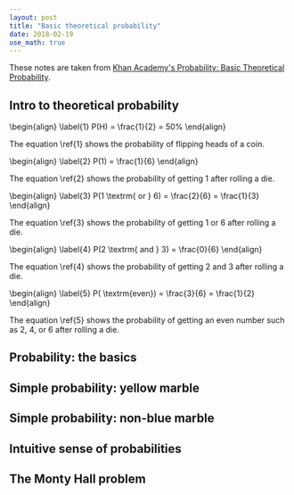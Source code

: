 ```yaml
---
layout: post
title: "Basic theoretical probability"
date: 2018-02-19
use_math: true
---
```


These notes are taken from [Khan Academy's Probability: Basic Theoretical Probability](https://www.khanacademy.org/math/statistics-probability/probability-library/basic-theoretical-probability/v/basic-probability).

## Intro to theoretical probability

\begin{align} \label{1}
	P(H) = \frac{1}{2} = 50%
\end{align}

The equation \ref{1} shows the probability of flipping heads of a coin.

\begin{align} \label{2}
	P(1) = \frac{1}{6}
\end{align}

The equation \ref{2} shows the probability of getting 1 after rolling a die.

\begin{align} \label{3}
	P(1 \textrm{ or } 6) = \frac{2}{6} = \frac{1}{3}
\end{align}

The equation \ref{3} shows the probability of getting 1 or 6 after rolling a die.

\begin{align} \label{4}
	P(2 \textrm{ and }  3) = \frac{0}{6}
\end{align}

The equation \ref{4} shows the probability of getting 2 and 3 after rolling a die.

\begin{align} \label{5}
	P( \textrm{even}) = \frac{3}{6} = \frac{1}{2}
\end{align}

The equation \ref{5} shows the probability of getting an even number such as 2, 4, or 6 after rolling a die.


## Probability: the basics

## Simple probability: yellow marble

## Simple probability: non-blue marble

## Intuitive sense of probabilities

## The Monty Hall problem

